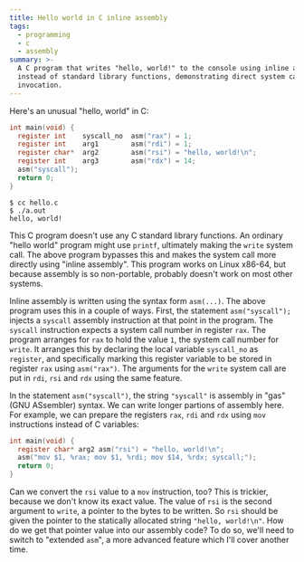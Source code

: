 ```yaml
---
title: Hello world in C inline assembly
tags:
  - programming
  - c
  - assembly
summary: >-
  A C program that writes "hello, world!" to the console using inline assembly
  instead of standard library functions, demonstrating direct system call
  invocation.
---
```


Here's an unusual "hello, world" in C:

```c
int main(void) {
  register int    syscall_no  asm("rax") = 1;
  register int    arg1        asm("rdi") = 1;
  register char*  arg2        asm("rsi") = "hello, world!\n";
  register int    arg3        asm("rdx") = 14;
  asm("syscall");
  return 0;
}
```

```console
$ cc hello.c
$ ./a.out
hello, world!
```

This C program doesn't use any C standard library functions.
An ordinary "hello world" program might use `printf`,
ultimately making the `write` system call.
The above program bypasses this
and makes the system call more directly
using "inline assembly".
This program works on Linux x86-64,
but because assembly is so non-portable,
probably doesn't work on most other systems.

Inline assembly is written using the syntax form `asm(...)`.
The above program uses this in a couple of ways.
First, the statement `asm("syscall");`
injects a `syscall` assembly instruction
at that point in the program.
The `syscall` instruction expects a system call number in register `rax`.
The program arranges for `rax` to hold the value `1`,
the system call number for `write`.
It arranges this by declaring the local variable `syscall_no` as `register`,
and specifically marking this register variable to be stored in register `rax`
using `asm("rax")`.
The arguments for the `write` system call
are put in `rdi`, `rsi` and `rdx`
using the same feature.

In the statement `asm("syscall")`,
the string `"syscall"` is assembly in "gas" (GNU ASsembler) syntax.
We can write longer partions of assembly here.
For example, we can prepare the registers `rax`, `rdi` and `rdx`
using `mov` instructions instead of C variables:

```c
int main(void) {
  register char* arg2 asm("rsi") = "hello, world!\n";
  asm("mov $1, %rax; mov $1, %rdi; mov $14, %rdx; syscall;");
  return 0;
}
```

Can we convert the `rsi` value to a `mov` instruction, too?
This is trickier, because we don't know its exact value.
The value of `rsi` is the second argument to `write`,
a pointer to the bytes to be written.
So `rsi` should be given the pointer to the statically allocated string `"hello, world!\n"`.
How do we get that pointer value into our assembly code?
To do so,
we'll need to switch to "extended `asm`",
a more advanced feature which I'll cover another time.
